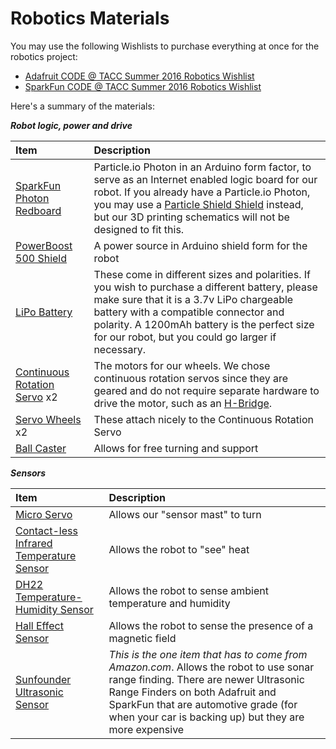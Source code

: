 # Robotics Materials

You may use the following Wishlists to purchase everything at once for the robotics project:

- [Adafruit CODE @ TACC Summer 2016 Robotics Wishlist](http://www.adafruit.com/wishlists/395776)
- [SparkFun CODE @ TACC Summer 2016 Robotics Wishlist](http://sfe.io/w124757)

Here's a summary of the materials:

_**Robot logic, power and drive**_

|Item|Description|
|:----|:-----------|
|[SparkFun Photon Redboard](https://www.sparkfun.com/products/13321)|Particle.io Photon in an Arduino form factor, to serve as an Internet enabled logic board for our robot. If you already have a Particle.io Photon, you may use a [Particle Shield Shield](https://www.adafruit.com/products/2725) instead, but our 3D printing schematics will not be designed to fit this.|
|[PowerBoost 500 Shield](https://www.adafruit.com/products/2078)| A power source in Arduino shield form for the robot|
|[LiPo Battery](https://www.adafruit.com/products/258)|These come in different sizes and polarities. If you wish to purchase a different battery, please make sure that it is a 3.7v LiPo chargeable battery with a compatible connector and polarity. A 1200mAh battery is the perfect size for our robot, but you could go larger if necessary.|
|[Continuous Rotation Servo](https://www.adafruit.com/products/154) x2|The motors for our wheels. We chose continuous rotation servos since they are geared and do not require separate hardware to drive the motor, such as an [H-Bridge](https://en.wikipedia.org/wiki/H_bridge).
|[Servo Wheels](https://www.adafruit.com/products/167) x2|These attach nicely to the Continuous Rotation Servo|
|[Ball Caster](https://www.adafruit.com/products/1200)|Allows for free turning and support|

_**Sensors**_

|Item|Description|
|:----|:----------|
|[Micro Servo](https://www.adafruit.com/products/169)|Allows our "sensor mast" to turn|
|[Contact-less Infrared Temperature Sensor](https://www.adafruit.com/products/2023)|Allows the robot to "see" heat|
|[DH22 Temperature-Humidity Sensor](https://www.adafruit.com/products/385)|Allows the robot to sense ambient temperature and humidity|
|[Hall Effect Sensor](https://www.adafruit.com/products/158)|Allows the robot to sense the presence of a magnetic field|
|[Sunfounder Ultrasonic Sensor](http://www.amazon.com/SunFounder-Ultrasonic-Distance-Mega2560-Duemilanove/dp/B00E0NXTJW/ref=sr_1_1?ie=UTF8&qid=1455919609&sr=8-1&keywords=ultrasonic+range+finder)|_This is the one item that has to come from Amazon.com_. Allows the robot to use sonar range finding. There are newer Ultrasonic Range Finders on both Adafruit and SparkFun that are automotive grade (for when your car is backing up) but they are more expensive